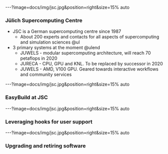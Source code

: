 ---?image=docs/img/jsc.jpg&position=right&size=15% auto

### Jülich Supercomputing Centre

* JSC is a German supercomputing centre since 1987
  * About 200 experts and contacts for all aspects of supercomputing and simulation
  sciences
@ul
* 3 primary systems at the moment
@ulend
  * JUWELS - modular supercomputing architecture, will reach 70 petaflops in 2020
  * JURECA - CPU, GPU and KNL. To be replaced by successor in 2020
  * JUWELS - AMD, V100 GPU. Geared towards interactive workflows and community services

  
---?image=docs/img/jsc.jpg&position=right&size=15% auto

### EasyBuild at JSC

---?image=docs/img/jsc.jpg&position=right&size=15% auto

### Leveraging hooks for user support

---?image=docs/img/jsc.jpg&position=right&size=15% auto

### Upgrading and retiring software


